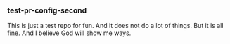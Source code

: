 ### test-pr-config-second

This is just a test repo for fun. And it does not do a lot of things. But it is all fine. And I believe God will show me ways. 
